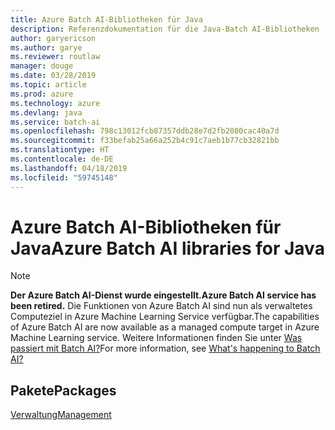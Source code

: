 ```yaml
---
title: Azure Batch AI-Bibliotheken für Java
description: Referenzdokumentation für die Java-Batch AI-Bibliotheken
author: garyericson
ms.author: garye
ms.reviewer: routlaw
manager: douge
ms.date: 03/28/2019
ms.topic: article
ms.prod: azure
ms.technology: azure
ms.devlang: java
ms.service: batch-ai
ms.openlocfilehash: 798c13012fcb87357ddb28e7d2fb2080cac40a7d
ms.sourcegitcommit: f33befab25a66a252b4c91c7aeb1b77cb32821bb
ms.translationtype: HT
ms.contentlocale: de-DE
ms.lasthandoff: 04/18/2019
ms.locfileid: "59745148"
---
```

# <a name="azure-batch-ai-libraries-for-java"></a><span data-ttu-id="c1ffb-103">Azure Batch AI-Bibliotheken für Java</span><span class="sxs-lookup"><span data-stu-id="c1ffb-103">Azure Batch AI libraries for Java</span></span>

>[!Note]
><span data-ttu-id="c1ffb-104">**Der Azure Batch AI-Dienst wurde eingestellt.**</span><span class="sxs-lookup"><span data-stu-id="c1ffb-104">**Azure Batch AI service has been retired.**</span></span> <span data-ttu-id="c1ffb-105">Die Funktionen von Azure Batch AI sind nun als verwaltetes Computeziel in Azure Machine Learning Service verfügbar.</span><span class="sxs-lookup"><span data-stu-id="c1ffb-105">The capabilities of Azure Batch AI are now available as a managed compute target in Azure Machine Learning service.</span></span> <span data-ttu-id="c1ffb-106">Weitere Informationen finden Sie unter [Was passiert mit Batch AI?](https://aka.ms/batchai-retirement)</span><span class="sxs-lookup"><span data-stu-id="c1ffb-106">For more information, see [What's happening to Batch AI?](https://aka.ms/batchai-retirement)</span></span>

## <a name="packages"></a><span data-ttu-id="c1ffb-107">Pakete</span><span class="sxs-lookup"><span data-stu-id="c1ffb-107">Packages</span></span>

[<span data-ttu-id="c1ffb-108">Verwaltung</span><span class="sxs-lookup"><span data-stu-id="c1ffb-108">Management</span></span>](/java/api/overview/azure/batchai/management)
